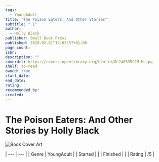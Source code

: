 ```yaml
---
tags:
  - YoungAdult
title: "The Poison Eaters: And Other Stories"
subtitle: " 1"
author:
  - Holly Black
publisher: Small Beer Press
published: 2010-02-01T12:03:57+01:00
page_count: 
isbn: 
description: ""
coverUrl: https://covers.openlibrary.org/b/olid/OL24033592M-M.jpg
shelf: to-read
owned: true
start_date: 
end_date: 
rating: 
recommended_by: 
created: 
---
```


# The Poison Eaters: And Other Stories by Holly Black

![Book Cover Art](https://covers.openlibrary.org/b/olid/OL24033592M-M.jpg)


| --- | --- |
| Genre | YoungAdult |
| Started |  |
| Finished |  |
| Rating | /5 |

